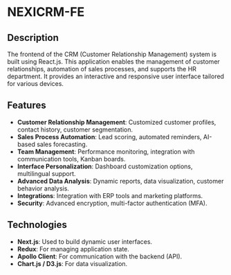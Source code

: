 # NEXICRM-FE

## Description
The frontend of the CRM (Customer Relationship Management) system is built using React.js. This application enables the management of customer relationships, automation of sales processes, and supports the HR department. It provides an interactive and responsive user interface tailored for various devices.

## Features
- **Customer Relationship Management**: Customized customer profiles, contact history, customer segmentation.
- **Sales Process Automation**: Lead scoring, automated reminders, AI-based sales forecasting.
- **Team Management**: Performance monitoring, integration with communication tools, Kanban boards.
- **Interface Personalization**: Dashboard customization options, multilingual support.
- **Advanced Data Analysis**: Dynamic reports, data visualization, customer behavior analysis.
- **Integrations**: Integration with ERP tools and marketing platforms.
- **Security**: Advanced encryption, multi-factor authentication (MFA).

## Technologies
- **Next.js**: Used to build dynamic user interfaces.
- **Redux**: For managing application state.
- **Apollo Client**: For communication with the backend (API).
- **Chart.js / D3.js**: For data visualization.
